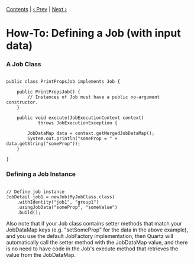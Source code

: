 
<div class="secNavPanel"><a href=".">Contents</a> | <a href="MultipleSchedulers.html">&lsaquo;&nbsp;Prev</a> | <a href="ScheduleJob.html">Next&nbsp;&rsaquo;</a></div>





# How-To: Defining a Job (with input data)


### A Job Class

<pre class="prettyprint highlight"><code class="language-java" data-lang="java">
public class PrintPropsJob implements Job {

	public PrintPropsJob() {
		// Instances of Job must have a public no-argument constructor.
	}

	public void execute(JobExecutionContext context)
			throws JobExecutionException {

		JobDataMap data = context.getMergedJobDataMap();
		System.out.println("someProp = " + data.getString("someProp"));
	}

}
</code></pre>

### Defining a Job Instance

<pre class="prettyprint highlight"><code class="language-java" data-lang="java">
// Define job instance
JobDetail job1 = newJob(MyJobClass.class)
    .withIdentity("job1", "group1")
    .usingJobData("someProp", "someValue")
    .build();
</code></pre>


Also note that if your Job class contains setter methods that match your JobDataMap keys (e.g. "setSomeProp" for the
data in the above example), and you use the default JobFactory implementation, then Quartz will automatically call
the setter method with the JobDataMap value, and there is no need to have code in the Job's execute method that
retrieves the value from the JobDataMap.
